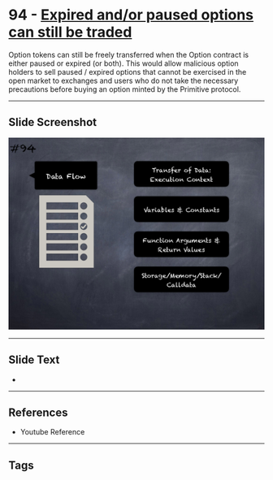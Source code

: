 
# 94 - [Expired and/or paused options can still be traded](./Expired%20and/or%20paused%20options%20can%20still%20be%20traded.md)

 Option tokens can still be freely transferred when the Option contract is either paused or expired (or both). This would allow malicious option holders to sell paused / expired options that cannot be exercised in the open market to exchanges and users who do not take the necessary precautions before buying an option minted by the Primitive protocol.


___
## Slide Screenshot
![094.png](../../images/6.Audit%20Techniques%20and%20Tools%20101/094.png)
___
## Slide Text
- 
___
## References
- Youtube Reference
___
## Tags
